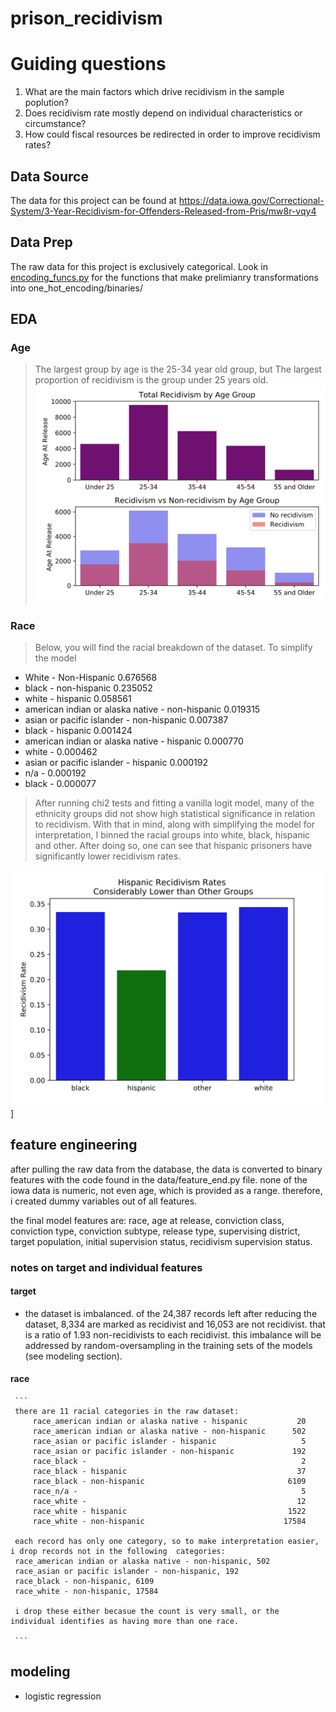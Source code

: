 # prison_recidivism

# Guiding questions
1. What are the main factors which drive recidivism in the sample poplution?
2. Does recidivism rate mostly depend on individual characteristics or circumstance?
3. How could fiscal resources be redirected in order to improve recidivism rates?



## Data Source
The data for this project can be found at https://data.iowa.gov/Correctional-System/3-Year-Recidivism-for-Offenders-Released-from-Pris/mw8r-vqy4

## Data Prep
The raw data for this project is exclusively categorical.  Look in [encoding_funcs.py](./data/encoding_funcs.py) for the functions that make prelimianry transformations into one_hot_encoding/binaries/

## EDA
### Age
> The largest group by age is the 25-34 year old group, but
> The largest proportion of recidivism is the group under 25 years old.
![Age groups](figures/eda/age.svg)

### Race 
> Below, you will find the racial breakdown of the dataset. 
> To simplify the model

- White - Non-Hispanic                               0.676568
- black - non-hispanic                               0.235052
- white - hispanic                                   0.058561
- american indian or alaska native - non-hispanic    0.019315
- asian or pacific islander - non-hispanic           0.007387
- black - hispanic                                   0.001424
- american indian or alaska native - hispanic        0.000770
- white -                                            0.000462
- asian or pacific islander - hispanic               0.000192
- n/a -                                              0.000192
- black -                                            0.000077

> After running chi2 tests and fitting a vanilla logit model,
> many of the ethnicity groups did not show high statistical significance 
> in relation to recidivism. 
> With that in mind, along with simplifying the model for interpretation, 
> I binned the racial groups into white, black, hispanic and other.
> After doing so, one can see that hispanic prisoners have significantly lower recidivism rates.

![Race groups](figures/eda/race_binned.svg)]

## feature engineering
   after pulling the raw data from the database, the data is converted to binary features with the code found in the data/feature_end.py file. none of the iowa data is numeric, not even age, which is provided as a range. therefore, i created dummy variables out of all features.

   the final model features are: race, age at release, conviction class, conviction type, conviction subtype, release type, supervising district, target population, initial supervision status, recidivism supervision status.

### notes on target and  individual features
#### target
  * the dataset is imbalanced. of the 24,387 records left after reducing the dataset, 8,334 are marked as recidivist and 16,053 are not recidivist.  that is a ratio of 1.93 non-recidivists to each recidivist.  this imbalance will be addressed by random-oversampling in the training sets of the models (see modeling section).
#### race
     ```
	 there are 11 racial categories in the raw dataset:
		 race_american indian or alaska native - hispanic           20
		 race_american indian or alaska native - non-hispanic      502
		 race_asian or pacific islander - hispanic                   5
		 race_asian or pacific islander - non-hispanic             192
		 race_black -                                                2
		 race_black - hispanic                                      37
		 race_black - non-hispanic                                6109
		 race_n/a -                                                  5
		 race_white -                                               12
		 race_white - hispanic                                    1522
		 race_white - non-hispanic                               17584
	 
	 each record has only one category, so to make interpretation easier, i drop records not in the following  categories:
	 race_american indian or alaska native - non-hispanic, 502
	 race_asian or pacific islander - non-hispanic, 192
	 race_black - non-hispanic, 6109
	 race_white - non-hispanic, 17584
	 
	 i drop these either becasue the count is very small, or the individual identifies as having more than one race.

	 ```
## modeling
  * logistic regression
